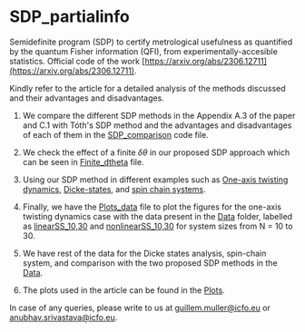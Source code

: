 # SDP_partialinfo
Semidefinite program (SDP) to certify metrological usefulness as quantified by the quantum Fisher information (QFI), from experimentally-accesible statistics. Official code of the work [https://arxiv.org/abs/2306.12711](https://arxiv.org/abs/2306.12711).

Kindly refer to the article for a detailed analysis of the methods discussed and their advantages and disadvantages.

1. We compare the different SDP methods in the Appendix A.3 of the paper and C.1 with Tóth's SDP method and the advantages and disadvantages of each of them in the [SDP_comparison](SDP_comparison.py) code file.

2. We check the effect of a finite $\delta\theta$ in our proposed SDP approach which can be seen in [Finite_dtheta](Finite_dtheta.py) file.

3. Using our SDP method in different examples such as [One-axis twisting dynamics](Oneaxistwisting.py), [Dicke-states](Dicke_states.py), and [spin chain systems](Spinchain.py).

4. Finally, we have the [Plots_data](Plots_data.py) file to plot the figures for the one-axis twisting dynamics case with the data present in the [Data](Data) folder, labelled as [linearSS_10,30](Data/linearSS_10,30) and [nonlinearSS_10,30](Data/nonlinearSS_10,30) for system sizes from N = 10 to 30.

5. We have rest of the data for the Dicke states analysis, spin-chain system, and comparison with the two proposed SDP methods in the [Data](Data).

6. The plots used in the article can be found in the [Plots](Plots).

In case of any queries, please write to us at [guillem.muller@icfo.eu](guillem.muller@icfo.eu) or [anubhav.srivastava@icfo.eu](anubhav.srivastava@icfo.eu).
